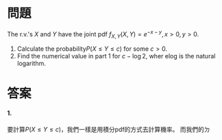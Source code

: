# 問題
The r.v.'s $X$ and $Y$ have the joint pdf
$f_{X,Y}(X,Y)=e^{-x-y},\,x>0,y>0$.
1. Calculate the probability$P(X\leq Y\leq c)$ for some $c>0$.
2. Find the numerical value in part 1 for $c-\log2$, wher elog is the natural logarithm.
# 答案
#### 1.
要計算$P(X\leq Y\leq c)$，我們一樣是用積分pdf的方式去計算機率。
而我們的ㄉ
